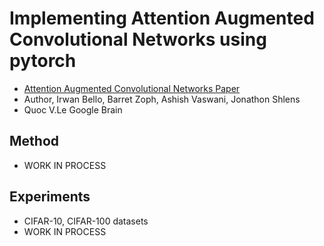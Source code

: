 # Implementing Attention Augmented Convolutional Networks using pytorch
- [Attention Augmented Convolutional Networks Paper](https://arxiv.org/abs/1904.09925)
- Author, Irwan Bello, Barret Zoph, Ashish Vaswani, Jonathon Shlens
- Quoc V.Le Google Brain

## Method
- WORK IN PROCESS

## Experiments
- CIFAR-10, CIFAR-100 datasets
- WORK IN PROCESS
